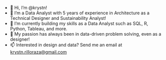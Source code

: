 - 👋 Hi, I’m @krystn!
- 👀 I’m a Data Analyst with 5 years of experience in Architecture as a Technical Designer and Sustainability Analyst!
- 🌱 I’m currently building my skills as a Data Analyst such as SQL, R, Python, Tableau, and more.
- 💞️ My passion has always been in data-driven problem solving, even as a designer! 
- 📫 Interested in design and data? Send me an email at krystn.rilloraza@gmail.com
